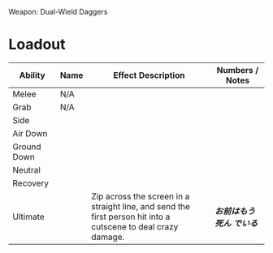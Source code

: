 Weapon: Dual-Wield Daggers

# Loadout

| Ability     | Name | Effect Description                                                                                            | Numbers / Notes   |
| ----------- | ---- | ------------------------------------------------------------------------------------------------------------- | ----------------- |
| Melee       | N/A  |                                                                                                               |                   |
| Grab        | N/A  |                                                                                                               |                   |
| Side        |      |                                                                                                               |                   |
| Air Down    |      |                                                                                                               |                   |
| Ground Down |      |                                                                                                               |                   |
| Neutral     |      |                                                                                                               |                   |
| Recovery    |      |                                                                                                               |                   |
| Ultimate    |      | Zip across the screen in a straight line, and send the first person hit into a cutscene to deal crazy damage. | ***お前はもう死ん でいる*** |

